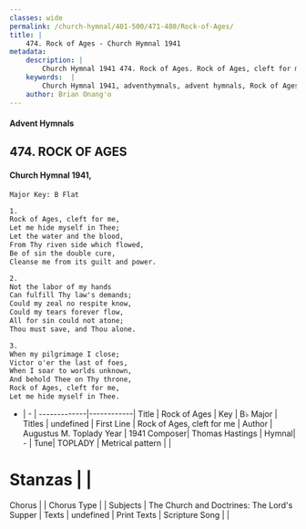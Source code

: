 ```yaml
---
classes: wide
permalink: /church-hymnal/401-500/471-480/Rock-of-Ages/
title: |
    474. Rock of Ages - Church Hymnal 1941
metadata:
    description: |
        Church Hymnal 1941 474. Rock of Ages. Rock of Ages, cleft for me, Let me hide myself in Thee; Let the water and the blood, From Thy riven side which flowed, Be of sin the double cure, Cleanse me from its guilt and power. 
    keywords:  |
        Church Hymnal 1941, adventhymnals, advent hymnals, Rock of Ages, Rock of Ages, cleft for me. 
    author: Brian Onang'o
---
```


#### Advent Hymnals
## 474. ROCK OF AGES
####  Church Hymnal 1941,

```txt
Major Key: B Flat

1.
Rock of Ages, cleft for me,
Let me hide myself in Thee;
Let the water and the blood,
From Thy riven side which flowed,
Be of sin the double cure,
Cleanse me from its guilt and power.

2.
Not the labor of my hands
Can fulfill Thy law's demands;
Could my zeal no respite know,
Could my tears forever flow,
All for sin could not atone;
Thou must save, and Thou alone.

3.
When my pilgrimage I close;
Victor o'er the last of foes,
When I soar to worlds unknown,
And behold Thee on Thy throne,
Rock of Ages, cleft for me,
Let me hide myself in Thee.

```

- |   -  |
-------------|------------|
Title | Rock of Ages |
Key | B♭ Major |
Titles | undefined |
First Line | Rock of Ages, cleft for me |
Author | Augustus M. Toplady 
Year | 1941
Composer| Thomas Hastings |
Hymnal|  - |
Tune| TOPLADY |
Metrical pattern | |
# Stanzas |  |
Chorus |  |
Chorus Type |  |
Subjects | The Church and Doctrines: The Lord's Supper |
Texts | undefined |
Print Texts | 
Scripture Song |  |
    
